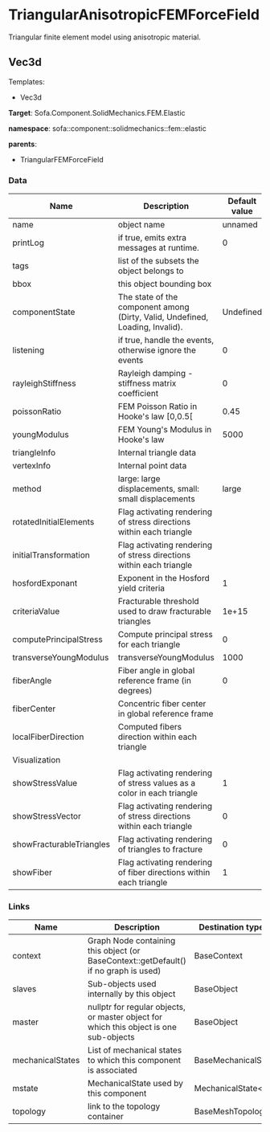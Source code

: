 <!-- generate_doc -->
# TriangularAnisotropicFEMForceField

Triangular finite element model using anisotropic material.


## Vec3d

Templates:

- Vec3d

__Target__: Sofa.Component.SolidMechanics.FEM.Elastic

__namespace__: sofa::component::solidmechanics::fem::elastic

__parents__:

- TriangularFEMForceField

### Data

<table>
    <thead>
        <tr>
            <th>Name</th>
            <th>Description</th>
            <th>Default value</th>
        </tr>
    </thead>
    <tbody>
	<tr>
		<td>name</td>
		<td>
object name
		</td>
		<td>unnamed</td>
	</tr>
	<tr>
		<td>printLog</td>
		<td>
if true, emits extra messages at runtime.
		</td>
		<td>0</td>
	</tr>
	<tr>
		<td>tags</td>
		<td>
list of the subsets the object belongs to
		</td>
		<td></td>
	</tr>
	<tr>
		<td>bbox</td>
		<td>
this object bounding box
		</td>
		<td></td>
	</tr>
	<tr>
		<td>componentState</td>
		<td>
The state of the component among (Dirty, Valid, Undefined, Loading, Invalid).
		</td>
		<td>Undefined</td>
	</tr>
	<tr>
		<td>listening</td>
		<td>
if true, handle the events, otherwise ignore the events
		</td>
		<td>0</td>
	</tr>
	<tr>
		<td>rayleighStiffness</td>
		<td>
Rayleigh damping - stiffness matrix coefficient
		</td>
		<td>0</td>
	</tr>
	<tr>
		<td>poissonRatio</td>
		<td>
FEM Poisson Ratio in Hooke's law [0,0.5[
		</td>
		<td>0.45</td>
	</tr>
	<tr>
		<td>youngModulus</td>
		<td>
FEM Young's Modulus in Hooke's law
		</td>
		<td>5000</td>
	</tr>
	<tr>
		<td>triangleInfo</td>
		<td>
Internal triangle data
		</td>
		<td></td>
	</tr>
	<tr>
		<td>vertexInfo</td>
		<td>
Internal point data
		</td>
		<td></td>
	</tr>
	<tr>
		<td>method</td>
		<td>
large: large displacements, small: small displacements
		</td>
		<td>large</td>
	</tr>
	<tr>
		<td>rotatedInitialElements</td>
		<td>
Flag activating rendering of stress directions within each triangle
		</td>
		<td></td>
	</tr>
	<tr>
		<td>initialTransformation</td>
		<td>
Flag activating rendering of stress directions within each triangle
		</td>
		<td></td>
	</tr>
	<tr>
		<td>hosfordExponant</td>
		<td>
Exponent in the Hosford yield criteria
		</td>
		<td>1</td>
	</tr>
	<tr>
		<td>criteriaValue</td>
		<td>
Fracturable threshold used to draw fracturable triangles
		</td>
		<td>1e+15</td>
	</tr>
	<tr>
		<td>computePrincipalStress</td>
		<td>
Compute principal stress for each triangle
		</td>
		<td>0</td>
	</tr>
	<tr>
		<td>transverseYoungModulus</td>
		<td>
transverseYoungModulus
		</td>
		<td>1000</td>
	</tr>
	<tr>
		<td>fiberAngle</td>
		<td>
Fiber angle in global reference frame (in degrees)
		</td>
		<td>0</td>
	</tr>
	<tr>
		<td>fiberCenter</td>
		<td>
Concentric fiber center in global reference frame
		</td>
		<td></td>
	</tr>
	<tr>
		<td>localFiberDirection</td>
		<td>
Computed fibers direction within each triangle
		</td>
		<td></td>
	</tr>
	<tr>
		<td colspan="3">Visualization</td>
	</tr>
	<tr>
		<td>showStressValue</td>
		<td>
Flag activating rendering of stress values as a color in each triangle
		</td>
		<td>1</td>
	</tr>
	<tr>
		<td>showStressVector</td>
		<td>
Flag activating rendering of stress directions within each triangle
		</td>
		<td>0</td>
	</tr>
	<tr>
		<td>showFracturableTriangles</td>
		<td>
Flag activating rendering of triangles to fracture
		</td>
		<td>0</td>
	</tr>
	<tr>
		<td>showFiber</td>
		<td>
Flag activating rendering of fiber directions within each triangle
		</td>
		<td>1</td>
	</tr>

</tbody>
</table>

### Links


| Name | Description | Destination type name |
| ---- | ----------- | --------------------- |
|context|Graph Node containing this object (or BaseContext::getDefault() if no graph is used)|BaseContext|
|slaves|Sub-objects used internally by this object|BaseObject|
|master|nullptr for regular objects, or master object for which this object is one sub-objects|BaseObject|
|mechanicalStates|List of mechanical states to which this component is associated|BaseMechanicalState|
|mstate|MechanicalState used by this component|MechanicalState&lt;Vec3d&gt;|
|topology|link to the topology container|BaseMeshTopology|

